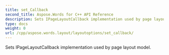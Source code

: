 ```yaml
---
title: set_Callback
second_title: Aspose.Words for C++ API Reference
description: Sets IPageLayoutCallback implementation used by page layout model. 
type: docs
weight: 0
url: /cpp/aspose.words.layout/layoutoptions/set_callback/
---
```


Sets IPageLayoutCallback implementation used by page layout model. 

